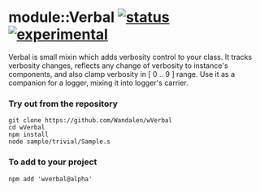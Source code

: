 
# module::Verbal [![status](https://github.com/Wandalen/wVerbal/actions/workflows/StandardPublish.yml/badge.svg)](https://github.com/Wandalen/wVerbal/actions/workflows/StandardPublish.yml) [![experimental](https://img.shields.io/badge/stability-experimental-orange.svg)](https://github.com/emersion/stability-badges#experimental)

Verbal is small mixin which adds verbosity control to your class. It tracks verbosity changes, reflects any change of verbosity to instance's components, and also clamp verbosity in [ 0 .. 9 ] range. Use it as a companion for a logger, mixing it into logger's carrier.

### Try out from the repository
```
git clone https://github.com/Wandalen/wVerbal
cd wVerbal
npm install
node sample/trivial/Sample.s
```

### To add to your project
```
npm add 'wverbal@alpha'
```



































































